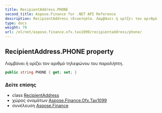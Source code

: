 ```yaml
---
title: RecipientAddress.PHONE
second_title: Aspose.Finance for .NET API Reference
description: RecipientAddress ιδιοκτησία. Λαμβάνει ή ορίζει τον αριθμό τηλεφώνου του παραλήπτη.
type: docs
weight: 70
url: /el/net/aspose.finance.ofx.tax1099/recipientaddress/phone/
---
```

## RecipientAddress.PHONE property

Λαμβάνει ή ορίζει τον αριθμό τηλεφώνου του παραλήπτη.

```csharp
public string PHONE { get; set; }
```

### Δείτε επίσης

* class [RecipientAddress](../)
* χώρος ονομάτων [Aspose.Finance.Ofx.Tax1099](../../recipientaddress/)
* συνέλευση [Aspose.Finance](../../../)


